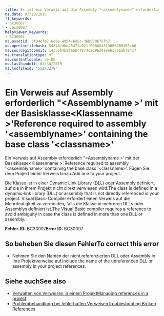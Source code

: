 ```yaml
---
title: Es ist ein Verweis auf die Assembly "<assemblyname>" erforderlich, die die Basisklasse "<classname>" enthält.
ms.date: 07/20/2015
f1_keywords:
- bc30007
- vbc30007
helpviewer_keywords:
- BC30007
ms.assetid: 5f34cf47-6c6e-4954-bd8e-d6b020b75fb7
ms.openlocfilehash: 54848fdbd2547fe021f0386843f9666760396cb0
ms.sourcegitcommit: 14355b4b2fe5bcf874cac96d0a9e6376b567e4c7
ms.translationtype: MT
ms.contentlocale: de-DE
ms.lasthandoff: 01/30/2019
ms.locfileid: "55273279"
---
```

# <a name="reference-required-to-assembly-assemblyname-containing-the-base-class-classname"></a><span data-ttu-id="aa15e-102">Ein Verweis auf Assembly erforderlich "\<Assemblyname >' mit der Basisklasse\<Klassenname >'</span><span class="sxs-lookup"><span data-stu-id="aa15e-102">Reference required to assembly '\<assemblyname>' containing the base class '\<classname>'</span></span>
<span data-ttu-id="aa15e-103">Ein Verweis auf Assembly erforderlich "\<Assemblyname >' mit der Basisklasse\<Klassenname >'.</span><span class="sxs-lookup"><span data-stu-id="aa15e-103">Reference required to assembly '\<assemblyname>' containing the base class '\<classname>'.</span></span> <span data-ttu-id="aa15e-104">Fügen Sie dem Projekt einen Verweis hinzu.</span><span class="sxs-lookup"><span data-stu-id="aa15e-104">Add one to your project.</span></span>  
  
 <span data-ttu-id="aa15e-105">Die Klasse ist in einer Dynamic Link Library (DLL) oder Assembly definiert, auf die in Ihrem Projekt nicht direkt verwiesen wird.</span><span class="sxs-lookup"><span data-stu-id="aa15e-105">The class is defined in a dynamic-link library (DLL) or assembly that is not directly referenced in your project.</span></span> <span data-ttu-id="aa15e-106">Visual Basic-Compiler erfordert einen Verweis auf die Mehrdeutigkeit zu vermeiden, falls die Klasse in mehreren DLLs oder Assemblys definiert ist.</span><span class="sxs-lookup"><span data-stu-id="aa15e-106">The Visual Basic compiler requires a reference to avoid ambiguity in case the class is defined in more than one DLL or assembly.</span></span>  
  
 <span data-ttu-id="aa15e-107">**Fehler-ID:** BC30007</span><span class="sxs-lookup"><span data-stu-id="aa15e-107">**Error ID:** BC30007</span></span>  
  
## <a name="to-correct-this-error"></a><span data-ttu-id="aa15e-108">So beheben Sie diesen Fehler</span><span class="sxs-lookup"><span data-stu-id="aa15e-108">To correct this error</span></span>  
  
-   <span data-ttu-id="aa15e-109">Nehmen Sie den Namen der nicht referenzierten DLL oder Assembly in Ihre Projektverweise auf.</span><span class="sxs-lookup"><span data-stu-id="aa15e-109">Include the name of the unreferenced DLL or assembly in your project references.</span></span>  
  
## <a name="see-also"></a><span data-ttu-id="aa15e-110">Siehe auch</span><span class="sxs-lookup"><span data-stu-id="aa15e-110">See also</span></span>

- [<span data-ttu-id="aa15e-111">Verwalten von Verweisen in einem Projekt</span><span class="sxs-lookup"><span data-stu-id="aa15e-111">Managing references in a project</span></span>](/visualstudio/ide/managing-references-in-a-project)
- [<span data-ttu-id="aa15e-112">Problembehandlung bei fehlerhaften Verweisen</span><span class="sxs-lookup"><span data-stu-id="aa15e-112">Troubleshooting Broken References</span></span>](/visualstudio/ide/troubleshooting-broken-references)
